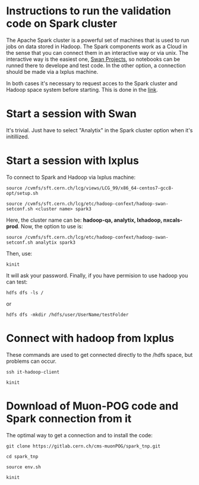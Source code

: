 # Instructions to run the validation code on Spark cluster


The Apache Spark cluster is a powerful set of machines that is used to run jobs on data stored in Hadoop. The Spark components work as a Cloud in the sense that you can connect them in an interactive way or via unix. The interactive way is the easiest one, [Swan Projects](https://swan002.cern.ch), so notebooks can be runned there to develope and test code. In the other option, a connection should be made via a lxplus machine.


In both cases it's necessary to request acces to the Spark cluster and Hadoop space system before starting. This is done in the [link](https://hadoop-user-guide.web.cern.ch/getstart/access.html).


# Start a session with Swan

It's trivial. Just have to select "Analytix" in the Spark cluster option when it's initillized.

# Start a session with lxplus

To connect to Spark and Hadoop via lxplus machine:

```
source /cvmfs/sft.cern.ch/lcg/views/LCG_99/x86_64-centos7-gcc8-opt/setup.sh
```

```
source /cvmfs/sft.cern.ch/lcg/etc/hadoop-confext/hadoop-swan-setconf.sh <cluster name> spark3
```

Here, the cluster name can be: **hadoop-qa, analytix, lxhadoop, nxcals-prod**. Now, the option to use is:

```
source /cvmfs/sft.cern.ch/lcg/etc/hadoop-confext/hadoop-swan-setconf.sh analytix spark3
```


Then, use:

```
kinit
```

It will ask your password. Finally, if you have permision to use hadoop you can test:


```
hdfs dfs -ls /
```

or 

```
hdfs dfs -mkdir /hdfs/user/UserName/testFolder
```


# Connect with hadoop from lxplus

These commands are used to get connected directly to the /hdfs space, but problems can occur.

```
ssh it-hadoop-client

kinit
```


# Download of Muon-POG code and Spark connection from it

The optimal way to get a connection and to install the code:


```
git clone https://gitlab.cern.ch/cms-muonPOG/spark_tnp.git

cd spark_tnp

source env.sh

kinit
```








